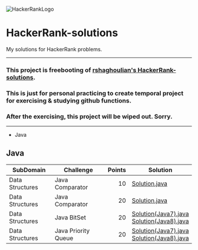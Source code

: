 ![HackerRankLogo](https://hrcdn.net/hackerrank/assets/brand/wordmark_sm-09bbe8f2de9af754be97250046007ced.svg)
# HackerRank-solutions
My solutions for HackerRank problems.

---
### This project is freebooting of [rshaghoulian's HackerRank-solutions](https://github.com/rshaghoulian/HackerRank-solutions).
### This is just for personal practicing to create temporal project for exercising & studying github functions.
### After the exercising, this project will be wiped out. Sorry.
---

* Java

## Java
| SubDomain | Challenge | Points | Solution |
|-----------|-----------|-------:|----------|
|Data Structures|Java Comparator|10|[Solution.java](Java/Data%20Structures/Java%20Comparator/Solution.java)|
|Data Structures|Java Comparator|20|[Solution.java](Java/Data%20Structures/Java%20Dequeue/Solution.java)|
|Data Structures|Java BitSet|20|[Solution(Java7).java](Java/Data%20Structures/Java%20BitSet/Solution(Java7).java)<br />[Solution(Java8).java](Java/Data%20Structures/Java%20BitSet/Solution(Java8).java)|
|Data Structures|Java Priority Queue|20|[Solution(Java7).java](Java/Data%20Structures/Java%20Priority%20Queue/Solution(Java7).java)<br />[Solution(Java8).java](Java/Data%20Structures/Java%20Priority%20Queue/Solution(Java8).java)|
